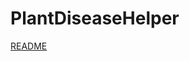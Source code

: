 # PlantDiseaseHelper
[README](
https://github.com/oguzhan-c/PlantDiseaseHelper/blob/6d6ef47f7fbb8254865fa8612838e283e4407671/PlantDiseaseHelper/Documentation.docc/Documentation.md)
